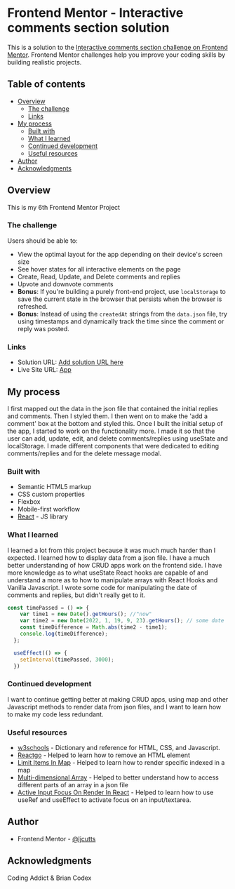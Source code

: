 # Frontend Mentor - Interactive comments section solution

This is a solution to the [Interactive comments section challenge on Frontend Mentor](https://www.frontendmentor.io/challenges/interactive-comments-section-iG1RugEG9). Frontend Mentor challenges help you improve your coding skills by building realistic projects. 

## Table of contents

- [Overview](#overview)
  - [The challenge](#the-challenge)
  - [Links](#links)
- [My process](#my-process)
  - [Built with](#built-with)
  - [What I learned](#what-i-learned)
  - [Continued development](#continued-development)
  - [Useful resources](#useful-resources)
- [Author](#author)
- [Acknowledgments](#acknowledgments)



## Overview
This is my 6th Frontend Mentor Project

### The challenge

Users should be able to:

- View the optimal layout for the app depending on their device's screen size
- See hover states for all interactive elements on the page
- Create, Read, Update, and Delete comments and replies
- Upvote and downvote comments
- **Bonus**: If you're building a purely front-end project, use `localStorage` to save the current state in the browser that persists when the browser is refreshed.
- **Bonus**: Instead of using the `createdAt` strings from the `data.json` file, try using timestamps and dynamically track the time since the comment or reply was posted.


### Links

- Solution URL: [Add solution URL here](https://your-solution-url.com)
- Live Site URL: [App](https://ljcutts-interactive-comments-section.netlify.app/)

## My process
I first mapped out the data in the json file that contained the initial replies and comments. Then I styled them. I then went on to make the 'add a comment' box at the bottom and styled this. Once I built the initial setup of the app, I started to work on the functionality more. I made it so that the user can add, update, edit, and delete comments/replies using useState and localStorage. I made different components that were dedicated to editing comments/replies and for the delete message modal.

### Built with

- Semantic HTML5 markup
- CSS custom properties
- Flexbox
- Mobile-first workflow
- [React](https://reactjs.org/) - JS library


### What I learned

I learned a lot from this project because it was much much harder than I expected. I learned how to display data from a json file. I have a much better understanding of how CRUD apps work on the frontend side. I have more knowledge as to what useState React hooks are capable of and understand a more as to how to manipulate arrays with React Hooks and Vanilla Javascript. I wrote some code for manipulating the date of comments and replies, but didn't really get to it.

```js
const timePassed = () => {
    var time1 = new Date().getHours(); //"now"
    var time2 = new Date(2022, 1, 19, 9, 23).getHours(); // some date
    const timeDifference = Math.abs(time2 - time1);
    console.log(timeDifference);
  };

  useEffect(() => {
    setInterval(timePassed, 3000);
  })
```

### Continued development

I want to continue getting better at making CRUD apps, using map and other Javascript methods to render data from json files, and I want to learn how to make my code less redundant.


### Useful resources

- [w3schools](https://www.w3schools.com) - Dictionary and reference for HTML, CSS, and Javascript.
- [Reactgo](https://reactgo.com/javascript-remove-html-element/) - Helped to learn how to remove an HTML element
- [Limit Items In Map](https://stackoverflow.com/questions/42374873/limit-items-in-a-map-loop/42374933) - Helped to learn how to render specific indexed in a map
- [Multi-dimensional Array](https://www.pluralsight.com/guides/display-multidimensional-array-data-in-react) - Helped to better understand how to access different parts of an array in a json file
- [Active Input Focus On Render In React](https://stackoverflow.com/questions/53314857/how-to-focus-something-on-next-render-with-react-hooks) - Helped to learn how to use useRef and useEffect to activate focus on an input/textarea.



## Author

- Frontend Mentor - [@ljcutts](https://www.frontendmentor.io/profile/ljcutts)


## Acknowledgments

Coding Addict & Brian Codex

